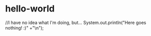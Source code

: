 # hello-world
//I have no idea what I'm doing, but... System.out.println("Here goes nothing! :)" +"\n");
